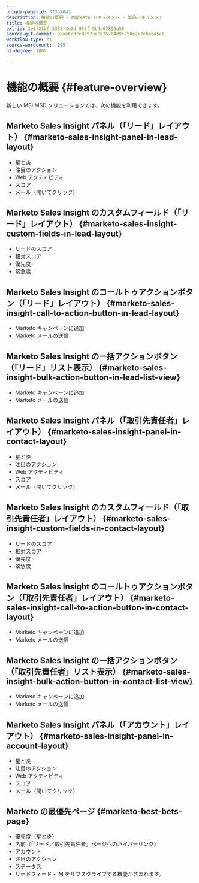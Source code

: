 ```yaml
---
unique-page-id: 37357043
description: 機能の概要 - Marketo ドキュメント - 製品ドキュメント
title: 機能の概要
exl-id: 3e6f21bf-3383-4e2d-952f-9b4e67896a58
source-git-commit: 95aa6cdcede973e86757b4d9c758e2c7eb4bd5e6
workflow-type: ht
source-wordcount: '195'
ht-degree: 100%

---
```


# 機能の概要 {#feature-overview}

新しい MSI MSD ソリューションでは、次の機能を利用できます。

## Marketo Sales Insight パネル（「リード」レイアウト）  {#marketo-sales-insight-panel-in-lead-layout}

* 星と炎
* 注目のアクション
* Web アクティビティ
* スコア
* メール（開いてクリック）

## Marketo Sales Insight のカスタムフィールド（「リード」レイアウト）  {#marketo-sales-insight-custom-fields-in-lead-layout}

* リードのスコア
* 相対スコア
* 優先度
* 緊急度

## Marketo Sales Insight のコールトゥアクションボタン（「リード」レイアウト）  {#marketo-sales-insight-call-to-action-button-in-lead-layout}

* Marketo キャンペーンに追加
* Marketo メールの送信

## Marketo Sales Insight の一括アクションボタン（「リード」リスト表示）  {#marketo-sales-insight-bulk-action-button-in-lead-list-view}

* Marketo キャンペーンに追加
* Marketo メールの送信

## Marketo Sales Insight パネル（「取引先責任者」レイアウト）  {#marketo-sales-insight-panel-in-contact-layout}

* 星と炎
* 注目のアクション
* Web アクティビティ
* スコア
* メール（開いてクリック）

## Marketo Sales Insight のカスタムフィールド（「取引先責任者」レイアウト）  {#marketo-sales-insight-custom-fields-in-contact-layout}

* リードのスコア
* 相対スコア
* 優先度
* 緊急度

## Marketo Sales Insight のコールトゥアクションボタン（「取引先責任者」レイアウト）  {#marketo-sales-insight-call-to-action-button-in-contact-layout}

* Marketo キャンペーンに追加
* Marketo メールの送信

## Marketo Sales Insight の一括アクションボタン（「取引先責任者」リスト表示）  {#marketo-sales-insight-bulk-action-button-in-contact-list-view}

* Marketo キャンペーンに追加
* Marketo メールの送信 

## Marketo Sales Insight パネル（「アカウント」レイアウト） {#marketo-sales-insight-panel-in-account-layout}

* 星と炎
* 注目のアクション
* Web アクティビティ
* スコア
* メール（開いてクリック）

## Marketo の最優先ページ {#marketo-best-bets-page}

* 優先度（星と炎）
* 名前（「リード／取引先責任者」ページへのハイパーリンク）
* アカウント
* 注目のアクション
* ステータス
* リードフィード - IM をサブスクライブする機能が含まれます。
